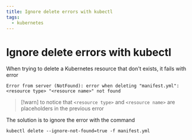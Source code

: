 ```yaml
---
title: Ignore delete errors with kubectl
tags:
  - kubernetes
---
```

# Ignore delete errors with kubectl
When trying to delete a Kubernetes resource that don't exists, it fails with error

```
Error from server (NotFound): error when deleting "manifest.yml": <resource type> "<resource name>" not found
```

> [!warn] to notice that `<resource type>` and `<resource name>` are placeholders in the previous error


The solution is to ignore the error with the command

```shell
kubectl delete --ignore-not-found=true -f manifest.yml
```